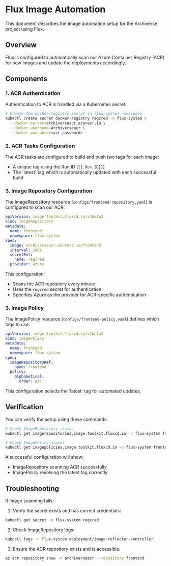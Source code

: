 # Flux Image Automation

This document describes the image automation setup for the Archiverse project using Flux.

## Overview

Flux is configured to automatically scan our Azure Container Registry (ACR) for new images and update the deployments accordingly.

## Components

### 1. ACR Authentication

Authentication to ACR is handled via a Kubernetes secret:

```bash
# Create the docker-registry secret in flux-system namespace
kubectl create secret docker-registry regcred -n flux-system \
  --docker-server=archiverseacr.azurecr.io \
  --docker-username=archiverseacr \
  --docker-password=<acr-password>
```

### 2. ACR Tasks Configuration

The ACR tasks are configured to build and push two tags for each image:
- A unique tag using the Run ID (`{{.Run.ID}}`)
- The 'latest' tag which is automatically updated with each successful build

### 3. Image Repository Configuration

The ImageRepository resource (`configs/frontend-repository.yaml`) is configured to scan our ACR:

```yaml
apiVersion: image.toolkit.fluxcd.io/v1beta2
kind: ImageRepository
metadata:
  name: frontend
  namespace: flux-system
spec:
  image: archiverseacr.azurecr.io/frontend
  interval: 1m0s
  secretRef:
    name: regcred
  provider: azure
```

This configuration:
- Scans the ACR repository every minute
- Uses the `regcred` secret for authentication
- Specifies Azure as the provider for ACR-specific authentication

### 3. Image Policy

The ImagePolicy resource (`configs/frontend-policy.yaml`) defines which tags to use:

```yaml
apiVersion: image.toolkit.fluxcd.io/v1beta2
kind: ImagePolicy
metadata:
  name: frontend
  namespace: flux-system
spec:
  imageRepositoryRef:
    name: frontend
  policy:
    alphabetical:
      order: asc
```

This configuration selects the 'latest' tag for automated updates.

## Verification

You can verify the setup using these commands:

```bash
# Check ImageRepository status
kubectl get imagerepositories.image.toolkit.fluxcd.io -n flux-system frontend -o yaml

# Check ImagePolicy status
kubectl get imagepolicies.image.toolkit.fluxcd.io -n flux-system frontend -o yaml
```

A successful configuration will show:
- ImageRepository scanning ACR successfully
- ImagePolicy resolving the latest tag correctly

## Troubleshooting

If image scanning fails:

1. Verify the secret exists and has correct credentials:
```bash
kubectl get secret -n flux-system regcred
```

2. Check ImageRepository logs:
```bash
kubectl logs -n flux-system deployment/image-reflector-controller
```

3. Ensure the ACR repository exists and is accessible:
```bash
az acr repository show -n archiverseacr --repository frontend
